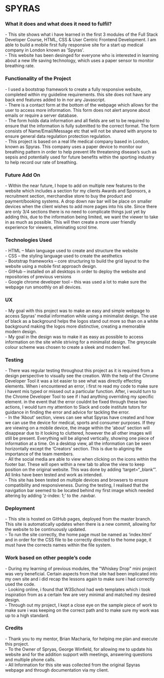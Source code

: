 <h1>SPYRAS</h1>


<h3>What it does and what does it need to fulfil?</h3>
-	This site shows what i have learned in the first 3 modules of the Full Stack Developer Course, HTML, CSS & User Centric Frontend Development. I am able to build a mobile first fully responsive site for a start up medical company in London known as 'Spyras'.
<br>
-	This website has been desinged for everyone who is interested in learning about a new life saving technology, which uses a paper sensor to monitor breathing rate.


<h3>Functionality of the Project</h3>
- I used a bootstrap framework to create a fully responsive website, completed within my guideline requirements. this site does not have any back end features added to in nor any Javascript.
<br>
- There is a contact form at the bottom of the webpage which allows for the user to access more information. This form does not alert anyone about emails or require a server database.
<br>
- The form holds data information and all fields are set to be required to ensure that the information is fully submitted to the correct format. The form consists of Name/Email/Message etc that will not be shared with anyone to ensure general data regulation protection regulation.
<br>
- This project is based on a real life medical company based in London, known as Spyras. This company uses a paper device to monitor our breathing pattern in order to help prevent life threatening disease’s such as sepsis and potentially used for future benefits within the sporting industry to help record our rate of breathing.



<h3>Future Add On</h3>
-	Within the near future, I hope to add on multiple new features to the website which includes a section for my clients Awards and Sponsors, a recruitment section, merchandise store to buy the product and payment/booking systems. A drop down nav bar will be place on smaller devices when the client wishes to add more pages into his site. Since there are only 3/4 sections there is no need to complicate things just yet by adding this, due to the information being limited, we want the viewer to take in as much as possible. This will then create a more user friendly experience for viewers, eliminating scrol time.



<h3>Technologies Used</h3>
-	HTML – Main language used to create and structure the website
<br>
-	CSS – the styling language used to create the aesthetics
<br>
-	Bootstrap frameworks – core structuring to build the grid layout to the website using a mobile first approach design.
<br>
-	GitHub – installed on all desktops in order to deploy the website and repositories of previous versions
<br>
-	Google chrome developer tool – this was used a lot to make sure the webpage run smoothly on all devices.



<h3>UX</h3>
- My goal with this project was to make an easy and simple webpage to access Spyras’ medial information while using a minimalist design. The use of black as a background helps the logos stand out more so than on a white background making the logos more distinctive, creating a memorable modern design.
<br>
- My goal in the design was to make it as easy as possible to access information on the site while striving for a minimalist design. The greyscale colour scheme was chosen to create a sleek and modern feel.




<h3>Testing</h3>
- There was regular testing throughout this project as it is required from a design perspective to visually see the creation. With the help of the Chrome Developer Tool it was a lot easier to see what was directly effecting elements. When i encountered an error, i first re read my code to make sure i havent mis typed or missed out a particular function. After, i would turn to the Chrome Developer Tool to see if i had anything overriding my specific element. in the event that the error couldnt be fixed through these two actions, I would turn my attention to Slack and code institute tutors for guidance in finding the error and advice for tackling the error.
<br>
- In the ‘About’ section, views can see what Spyras have created and how we can use the device for medical, sports and consumer purposes. If they are viewing on a mobile device, the image within the ‘about’ section will disappear due to it looking to cluttered, however the all other images will still be present. Everything will be aligned vertically, showing one piece of information at a time. On a desktop view, all the information can be seen horizontally except the ‘Creators’ section. This is due to aligning the importance of the team members.
<br>
- All the social media are able to view when clicking on the icons within the footer bar. These will open within a new tab to allow the view to keep position on the original website. This was done by adding ‘target=“_blank”’. All links have been tested and work as intended.
<br>
- This site has been tested on multiple devices and browsers to ensure compatibility and responsiveness. During the testing, I realised that the navigation bar seemed to be located behind my first image which needed altering by adding ‘z-index: 1;’ to the .navbar.



<h3>Deployment</h3>
-	This site is hosted on GitHub pages, deployed from the master branch. This site is automatically updates when there is a new commit, allowing for the website to be continuously updated.
<br>
-	To run the site correctly, the home page must be named as ‘index.html’  and in order for the CSS file to be correctly directed to the home page, it must have the corrects names within the file system.

<h3>Work based on other people’s code</h3>
-  During my learning of previous modules, the "Whiskey Drop" mini project was very beneficial. Certain aspects from that site had been implicated into my own site and i did recap the lessons again to make sure i had correctly used the code.
<br>
- Looking online, i found that W3School had web templates which i took inspiration from as a certain few are very minimal and matched my desired design.
<br>
- Through out my project, I kept a close eye on the sample piece of work to make sure i was keeping on the correct path and to make sure my work was up to a high standard.



<h3>Credits</h3>
- Thank you to my mentor, Brian Macharia, for helping me plan and execute this project.
<br>
- To the Owner of Spryas, George Winfield, for allowing me to update his website and for the addition support with meetings, answering questions and multiple phone calls.
<br>
- All Information for this site was collected from the original Spyras webpage and through documentation via my client.


